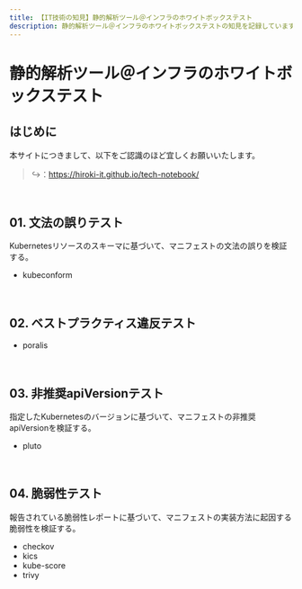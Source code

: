 ```yaml
---
title: 【IT技術の知見】静的解析ツール＠インフラのホワイトボックステスト
description: 静的解析ツール＠インフラのホワイトボックステストの知見を記録しています。
---
```


# 静的解析ツール＠インフラのホワイトボックステスト

## はじめに

本サイトにつきまして、以下をご認識のほど宜しくお願いいたします。

> ↪️：https://hiroki-it.github.io/tech-notebook/

<br>

## 01. 文法の誤りテスト

Kubernetesリソースのスキーマに基づいて、マニフェストの文法の誤りを検証する。

- kubeconform

<br>

## 02. ベストプラクティス違反テスト

- poralis

<br>

## 03. 非推奨apiVersionテスト

指定したKubernetesのバージョンに基づいて、マニフェストの非推奨apiVersionを検証する。

- pluto

<br>

## 04. 脆弱性テスト

報告されている脆弱性レポートに基づいて、マニフェストの実装方法に起因する脆弱性を検証する。

- checkov
- kics
- kube-score
- trivy

<br>
